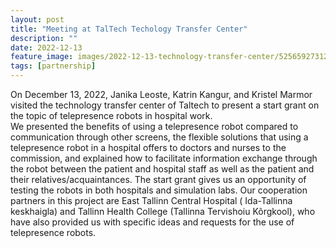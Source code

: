 ```yaml
---
layout: post
title: "Meeting at TalTech Techology Transfer Center"
description: ""
date: 2022-12-13
feature_image: images/2022-12-13-technology-transfer-center/52565927312_c101db8980_k.jpg
tags: [partnership]
---
```


On December 13, 2022, Janika Leoste, Katrin Kangur, and Kristel Marmor visited the technology transfer center of Taltech to present a start grant on the topic of telepresence robots in hospital work.\
We presented the benefits of using a telepresence robot compared to communication through other screens, the flexible solutions that using a telepresence robot in a hospital offers to doctors and nurses to the commission, and explained how to facilitate information exchange through the robot between the patient and hospital staff as well as the patient and their relatives/acquaintances. The start grant gives us an opportunity of testing the robots in both hospitals and simulation labs. Our cooperation partners in this project are East Tallinn Central Hospital ( Ida-Tallinna keskhaigla) and Tallinn Health College (Tallinna Tervishoiu Kõrgkool), who have also provided us with specific ideas and requests for the use of telepresence robots.